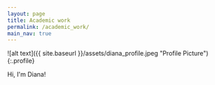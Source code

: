 ```yaml
---
layout: page
title: Academic work
permalink: /academic_work/
main_nav: true
---
```


![alt text]({{ site.baseurl }}/assets/diana_profile.jpeg "Profile Picture"){:.profile}

Hi, I'm Diana!